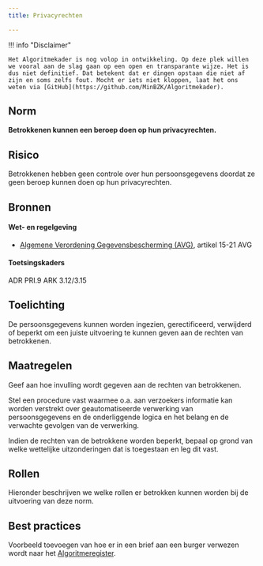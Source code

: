 ```yaml
---
title: Privacyrechten

---
```


!!! info "Disclaimer"

    Het Algoritmekader is nog volop in ontwikkeling. Op deze plek willen we vooral aan de slag gaan op een open en transparante wijze. Het is dus niet definitief. Dat betekent dat er dingen opstaan die niet af zijn en soms zelfs fout. Mocht er iets niet kloppen, laat het ons weten via [GitHub](https://github.com/MinBZK/Algoritmekader).


## Norm
**Betrokkenen kunnen een beroep doen op hun privacyrechten.**

## Risico
Betrokkenen hebben geen controle over hun persoonsgegevens doordat ze geen beroep kunnen doen op hun privacyrechten.

## Bronnen

#### Wet- en regelgeving
- [Algemene Verordening Gegevensbescherming (AVG)](https://eur-lex.europa.eu/legal-content/NL/TXT/HTML/?uri=CELEX:32016R0679&qid=1685451198313), artikel 15-21 AVG

#### Toetsingskaders
ADR PRI.9
ARK 3.12/3.15

## Toelichting
De persoonsgegevens kunnen worden ingezien, gerectificeerd, verwijderd of beperkt om een juiste uitvoering te kunnen geven aan de rechten van betrokkenen.

## Maatregelen
Geef aan hoe invulling wordt gegeven aan de rechten van betrokkenen. 

Stel een procedure vast waarmee o.a. aan verzoekers informatie kan worden verstrekt over geautomatiseerde verwerking van persoonsgegevens en de onderliggende logica en het belang en de verwachte gevolgen van de verwerking. 

Indien de rechten van de betrokkene worden beperkt, bepaal op grond van welke wettelijke uitzonderingen dat is toegestaan en leg dit vast. 

## Rollen
Hieronder beschrijven we welke rollen er betrokken kunnen worden bij de uitvoering van deze norm. 



## Best practices
Voorbeeld toevoegen van hoe er in een brief aan een burger verwezen wordt naar het [Algoritmeregister](https://algoritmes.overheid.nl/nl). 



